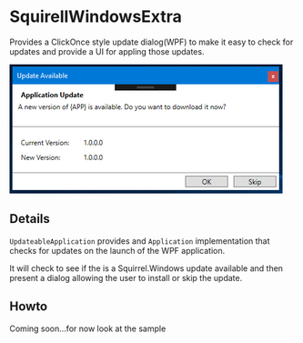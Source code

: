# SquirellWindowsExtra
Provides a ClickOnce style update dialog(WPF) to make it easy to check for updates and provide a UI for appling those updates.


![Screenshot](Screenshot.PNG)

## Details

`UpdateableApplication` provides and `Application` implementation that checks for updates on the launch of the WPF application.

It will check to see if the is a Squirrel.Windows update available and then present a dialog allowing the user to install or skip the update.

## Howto

Coming soon...for now look at the sample

